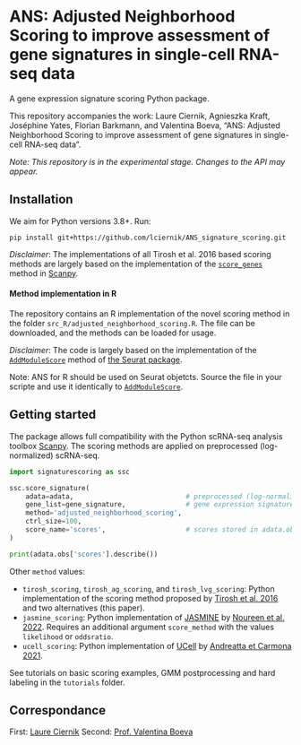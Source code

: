 # ANS: Adjusted Neighborhood Scoring to  improve assessment of gene signatures in single-cell RNA-seq data
A gene expression signature scoring Python package.  

This repository accompanies the work: Laure Ciernik, Agnieszka Kraft, Joséphine Yates, Florian Barkmann, and 
Valentina Boeva, “ANS: Adjusted Neighborhood Scoring to  improve assessment of gene signatures in single-cell RNA-seq data”.

*Note: This repository is in the experimental stage. Changes to the API may appear.*

## Installation 
We aim for Python versions 3.8+. Run:

```
pip install git+https://github.com/lciernik/ANS_signature_scoring.git
```

*Disclaimer*: The implementations of all Tirosh et al. 2016 based scoring methods are largely based on the implementation of the [`score_genes`](https://scanpy.readthedocs.io/en/latest/generated/scanpy.tl.score_genes.html) method in [Scanpy](https://scanpy.readthedocs.io).


#### Method implementation in R 
The repository contains an R implementation of the novel scoring method in the folder 
`src_R/adjusted_neighborhood_scoring.R`. The file can be downloaded, and the methods can be loaded for usage. 

*Disclaimer*: The code is largely based on the implementation of the [`AddModuleScore`](https://satijalab.org/seurat/reference/addmodulescore) 
method of [the Seurat package](https://satijalab.org/seurat/index.html). 

Note: ANS for R should be used on Seurat objetcts. Source the file in your scripte and use it identically to [`AddModuleScore`](https://satijalab.org/seurat/reference/addmodulescore). 


## Getting started
The package allows full compatibility with the Python scRNA-seq analysis toolbox [Scanpy](https://scanpy.readthedocs.io/en/stable/index.html).
The scoring methods are applied on preprocessed (log-normalized) scRNA-seq. 
```python
import signaturescoring as ssc

ssc.score_signature(
    adata=adata,                            # preprocessed (log-normalized) gene expression data in an AnnData object 
    gene_list=gene_signature,               # gene expression signature, type list
    method='adjusted_neighborhood_scoring',
    ctrl_size=100, 
    score_name='scores',                    # scores stored in adata.obs column defined by score_name
)

print(adata.obs['scores'].describe())
```
Other `method` values:
- `tirosh_scoring`, `tirosh_ag_scoring`, and `tirosh_lvg_scoring`: Python implementation of the scoring method proposed by [Tirosh et al. 2016](https://doi.org/10.1126/science.aad0501) and two alternatives (this paper). 
- `jasmine_scoring`: Python implementation of [JASMINE](https://github.com/NNoureen/JASMINE) by [Noureen et al. 2022](https://doi.org/10.7554/eLife.71994). Requires an additional argument `score_method` with the values `likelihood` or `oddsratio`. 
- `ucell_scoring`: Python implementation of [UCell](https://github.com/carmonalab/UCell) by [Andreatta et Carmona 2021](https://doi.org/10.1016/j.csbj.2021.06.043). 

See tutorials on basic scoring examples,  GMM postprocessing and hard labeling in the `tutorials` folder. 

## Correspondance 
First: [Laure Ciernik](mailto:laure.ciernik@gmail.com)
Second: [Prof. Valentina Boeva](mailto:valentina.boeva@inf.ethz.ch)


